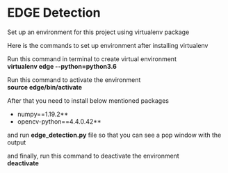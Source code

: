 # EDGE Detection

Set up an environment for this project using virtualenv package<br/>

Here is the commands to set up environment after installing virtualenv<br/>

Run this command in terminal to create virtual environment<br/> 
    **virtualenv edge --python=python3.6**<br/>

Run this command to activate the environment<br/> 
    __source edge/bin/activate__<br/>

After that you need to install below mentioned packages<br/>
* numpy==1.19.2**
* opencv-python==4.4.0.42**

and run **edge_detection.py** file so that you can see a pop window with the output<br/>

and finally, run this command to deactivate the environment<br/>
    **deactivate**

